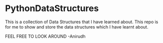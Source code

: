 # PythonDataStructures

This is a collection of Data Structures that I have learned about.
This repo is for me to show and store the data structures which I have learnt about.

FEEL FREE TO LOOK AROUND
  -Anirudh
